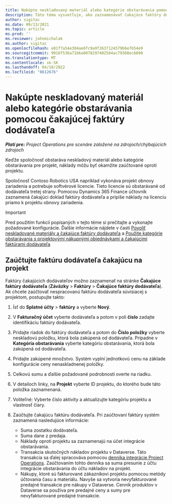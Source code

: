 ```yaml
---
title: Nakúpte neskladovaný materiál alebo kategórie obstarávania pomocou čakajúcej faktúry dodávateľa
description: Táto téma vysvetľuje, ako zaznamenávať čakajúce faktúry dodávateľa.
author: sigitac
ms.date: 09/13/2021
ms.topic: article
ms.prod: ''
ms.reviewer: johnmichalak
ms.author: sigitac
ms.openlocfilehash: e81f7a54e304ae6fc9a9f2637124579b6e7b54e9
ms.sourcegitcommit: 9916f536a71b6a0078297402564ac79308ec6890
ms.translationtype: MT
ms.contentlocale: sk-SK
ms.lasthandoff: 04/18/2022
ms.locfileid: "8612676"
---
```

# <a name="purchase-non-stocked-materials-or-procurement-categories-using-a-pending-vendor-invoice"></a>Nakúpte neskladovaný materiál alebo kategórie obstarávania pomocou čakajúcej faktúry dodávateľa

_**Platí pre:** Project Operations pre scenáre založené na zdrojoch/chýbajúcich zdrojoch_

Keďže spoločnosť obstaráva neskladový materiál alebo kategórie obstarávania pre projekt, náklady môžu byť okamžite zaúčtované oproti projektu. 

Spoločnosť Contoso Robotics USA napríklad vykonáva projekt obnovy zariadenia a potrebuje softvérové licencie. Tieto licencie sú obstarávané od dodávateľa tretej strany.  Pomocou Dynamics 365 Finance účtovník zaznamená čakajúci doklad faktúry dodávateľa a pripíše náklady na licenciu priamo k projektu obnovy zariadenia. 

> [!IMPORTANT]
> Pred použitím funkcií popísaných v tejto téme si prečítajte a vykonajte požadované konfigurácie. Ďalšie informácie nájdete v časti [Povoliť neskladované materiály a čakajúce faktúry dodávateľa](configure-materials-nonstocked.md) a [Použite kategórie obstarávania s projektovými nákupnými objednávkami a čakajúcimi faktúrami dodávateľa](configure-procurement-categories.md)

## <a name="post-a-project-related-pending-vendor-invoice"></a>Zaúčtujte faktúru dodávateľa čakajúcu na projekt 

Faktúry čakajúcich dodávateľov možno zaznamenať na stránke **Čakajúce faktúry dodávateľa** (**Záväzky** > **Faktúry** > **Čakajúce faktúry dodávateľa**). Ak chcete zaúčtovať nespracovanú faktúru dodávateľa súvisiacej s projektom, postupujte takto:

1. Ísť do **Splatné účty** > **faktúry** a vyberte **Nový**. 
1. V **Fakturačný účet** vyberte dodávateľa a potom v poli **číslo** zadajte identifikáciu faktúry dodávateľa.
1. Pridajte riadok do faktúry dodávateľa a potom do **Číslo položky** vyberte neskladovú položku, ktorá bola zakúpená od dodávateľa. Prípadne v **Kategória obstarávania** vyberte kategóriu obstarávania, ktorá bola zakúpená od dodávateľa.   
1. Pridajte zakúpené množstvo. Systém vyplní jednotkovú cenu na základe konfigurácie ceny nenaskladnenej položky. 
1. Celkovú sumu a ďalšie požadované podrobnosti overte na riadku.
1. V detailoch linky, na **Projekt** vyberte ID projektu, do ktorého bude táto položka zaznamenaná.
1. Voliteľné: Vyberte číslo aktivity a aktualizujte kategóriu projektu a vlastnosť čiary.
1. Zaúčtujte čakajúcu faktúru dodávateľa. Pri zaúčtovaní faktúry systém zaznamená nasledujúce informácie:
    
    - Suma zostatku dodávateľa.
    - Suma dane z predaja.
    - Náklady oproti projektu sa zaznamenajú na účet integrácie obstarávania.
    - Transakcia skutočných nákladov projektu v Dataverse.  Táto transakcia sa ďalej spracováva pomocou [denníka integrácie Project Operations](../project-accounting/project-operations-integration-journal.md). Zaúčtovaním tohto denníka sa suma presunie z účtu integrácie obstarávania do účtu nákladov na projekt. 
    - Nákupy, ktoré sú fakturované zákazníkovi projektu pomocou metódy účtovania času a materiálu. Navyše sa vytvoria nevyfakturované predajné transakcie pre nákupy v Dataverse. Cenník produktov v Dataverse sa používa pre predajné ceny a sumy pre nevyfakturované predajné transakcie.
